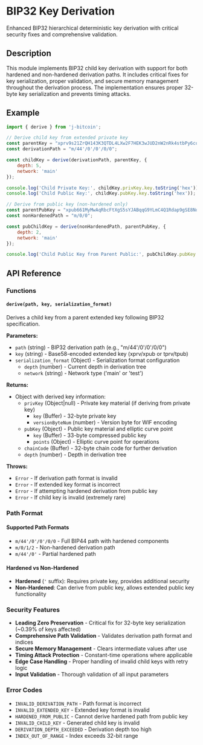 # BIP32 Key Derivation

Enhanced BIP32 hierarchical deterministic key derivation with critical security fixes and comprehensive validation.

## Description

This module implements BIP32 child key derivation with support for both hardened and non-hardened derivation paths. It includes critical fixes for key serialization, proper validation, and secure memory management throughout the derivation process. The implementation ensures proper 32-byte key serialization and prevents timing attacks.

## Example

```javascript
import { derive } from 'j-bitcoin';

// Derive child key from extended private key
const parentKey = "xprv9s21ZrQH143K3QTDL4LXw2F7HEK3wJUD2nW2nRk4stbPy6cq3jPPqjiChkVvvNKmPGJxWUtg6LnF5kejMRNNU3TGtRBeJgk33yuGBxrMPHi";
const derivationPath = "m/44'/0'/0'/0/0";

const childKey = derive(derivationPath, parentKey, {
    depth: 5,
    network: 'main'
});

console.log('Child Private Key:', childKey.privKey.key.toString('hex'));
console.log('Child Public Key:', childKey.pubKey.key.toString('hex'));

// Derive from public key (non-hardened only)
const parentPubKey = "xpub661MyMwAqRbcFtXgS5sYJABqqG9YLmC4Q1Rdap9gSE8NqtwybGhePY2gZ29ESFjqJoCu1Rupje8YtGqsefD265TMg7usUDFdp6W1EGMcet8";
const nonHardenedPath = "m/0/0";

const pubChildKey = derive(nonHardenedPath, parentPubKey, {
    depth: 2,
    network: 'main'
});

console.log('Child Public Key from Parent Public:', pubChildKey.pubKey.key.toString('hex'));
```

## API Reference

### Functions

#### `derive(path, key, serialization_format)`
Derives a child key from a parent extended key following BIP32 specification.

**Parameters:**
- `path` (string) - BIP32 derivation path (e.g., "m/44'/0'/0'/0/0")
- `key` (string) - Base58-encoded extended key (xprv/xpub or tprv/tpub)
- `serialization_format` (Object) - Serialization format configuration
  - `depth` (number) - Current depth in derivation tree
  - `network` (string) - Network type ('main' or 'test')

**Returns:**
- Object with derived key information:
  - `privKey` (Object|null) - Private key material (if deriving from private key)
    - `key` (Buffer) - 32-byte private key
    - `versionByteNum` (number) - Version byte for WIF encoding
  - `pubKey` (Object) - Public key material and elliptic curve point
    - `key` (Buffer) - 33-byte compressed public key
    - `points` (Object) - Elliptic curve point for operations
  - `chainCode` (Buffer) - 32-byte chain code for further derivation
  - `depth` (number) - Depth in derivation tree

**Throws:**
- `Error` - If derivation path format is invalid
- `Error` - If extended key format is incorrect
- `Error` - If attempting hardened derivation from public key
- `Error` - If child key is invalid (extremely rare)

### Path Format

#### Supported Path Formats
- `m/44'/0'/0'/0/0` - Full BIP44 path with hardened components
- `m/0/1/2` - Non-hardened derivation path
- `m/44'/0'` - Partial hardened path

#### Hardened vs Non-Hardened
- **Hardened** (`'` suffix): Requires private key, provides additional security
- **Non-Hardened**: Can derive from public key, allows extended public key functionality

### Security Features

- **Leading Zero Preservation** - Critical fix for 32-byte key serialization (~0.39% of keys affected)
- **Comprehensive Path Validation** - Validates derivation path format and indices
- **Secure Memory Management** - Clears intermediate values after use
- **Timing Attack Protection** - Constant-time operations where applicable
- **Edge Case Handling** - Proper handling of invalid child keys with retry logic
- **Input Validation** - Thorough validation of all input parameters

### Error Codes

- `INVALID_DERIVATION_PATH` - Path format is incorrect
- `INVALID_EXTENDED_KEY` - Extended key format is invalid
- `HARDENED_FROM_PUBLIC` - Cannot derive hardened path from public key
- `INVALID_CHILD_KEY` - Generated child key is invalid
- `DERIVATION_DEPTH_EXCEEDED` - Derivation depth too high
- `INDEX_OUT_OF_RANGE` - Index exceeds 32-bit range
